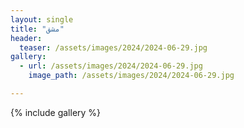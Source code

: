 ```yaml
---
layout: single
title: "مشق"
header:
  teaser: /assets/images/2024/2024-06-29.jpg
gallery:
  - url: /assets/images/2024/2024-06-29.jpg
    image_path: /assets/images/2024/2024-06-29.jpg 

---
```


{% include gallery %}
